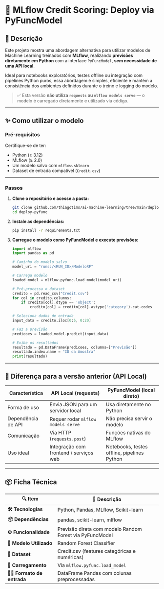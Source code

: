 # 🎯 **MLflow Credit Scoring: Deploy via PyFuncModel**

## 📝 Descrição

Este projeto mostra uma abordagem alternativa para utilizar modelos de Machine Learning treinados com **MLflow**, realizando **previsões diretamente em Python** com a interface `PyFuncModel`, **sem necessidade de uma API local**.

Ideal para notebooks exploratórios, testes offline ou integração com pipelines Python puros, essa abordagem é simples, eficiente e mantém a consistência dos ambientes definidos durante o treino e logging do modelo.

> ✅ Esta versão **não utiliza `requests` ou `mlflow models serve`** — o modelo é carregado diretamente e utilizado via código.

---

## ✨ Como utilizar o modelo

### Pré-requisitos

Certifique-se de ter:

- Python (≥ 3.12)
- MLflow (≥ 2.0)
- Um modelo salvo com `mlflow.sklearn`
- Dataset de entrada compatível (`Credit.csv`)

---

### Passos

1. **Clone o repositório e acesse a pasta:**

   ```bash
   git clone github.com/thiagotims/ai-machine-learning/tree/main/deploy-pyfunc
   cd deploy-pyfunc
   ```

2. **Instale as dependências:**

   ```bash
   pip install -r requirements.txt
   ```

3. **Carregue o modelo como PyFuncModel e execute previsões:**

   ```python
   import mlflow
   import pandas as pd

   # Caminho do modelo salvo
   model_uri = "runs:/<RUN_ID>/ModeloRF"

   # Carrega modelo
   loaded_model = mlflow.pyfunc.load_model(model_uri)

   # Pré-processa o dataset
   credito = pd.read_csv("Credit.csv")
   for col in credito.columns:
       if credito[col].dtype == 'object':
           credito[col] = credito[col].astype('category').cat.codes

   # Seleciona dados de entrada
   input_data = credito.iloc[0:5, 0:20]

   # Faz a previsão
   predicoes = loaded_model.predict(input_data)

   # Exibe os resultados
   resultado = pd.DataFrame(predicoes, columns=["Previsão"])
   resultado.index.name = "ID da Amostra"
   print(resultado)
   ```

---

## 🔄 Diferença para a versão anterior (API Local)

| Característica           | API Local (requests)                                | PyFuncModel (local direto)                      |
|--------------------------|-----------------------------------------------------|-------------------------------------------------|
| Forma de uso             | Envia JSON para um servidor local                   | Usa diretamente no Python                       |
| Dependência de API       | Requer rodar `mlflow models serve`                  | Não precisa servir o modelo                     |
| Comunicação              | Via HTTP (`requests.post`)                          | Funções nativas do MLflow                       |
| Uso ideal                | Integração com frontend / serviços web              | Notebooks, testes offline, pipelines Python     |

---

## 📦 Ficha Técnica

| 🔍 **Item**             | 📄 **Descrição**                                                 |
|-------------------------|------------------------------------------------------------------|
| **🛠️ Tecnologias**      | Python, Pandas, MLflow, Scikit-learn                             |
| **📦 Dependências**     | pandas, scikit-learn, mlflow                                     |
| **⚙️ Funcionalidade**   | Previsão direta com modelo Random Forest via PyFuncModel         |
| **📌 Modelo Utilizado** | Random Forest Classifier                                         |
| **🧪 Dataset**          | Credit.csv (features categóricas e numéricas)                    |
| **🚀 Carregamento**     | Via `mlflow.pyfunc.load_model`                                   |
| **🧑‍🧳 Formato de entrada**| DataFrame Pandas com colunas preprocessadas                     |


